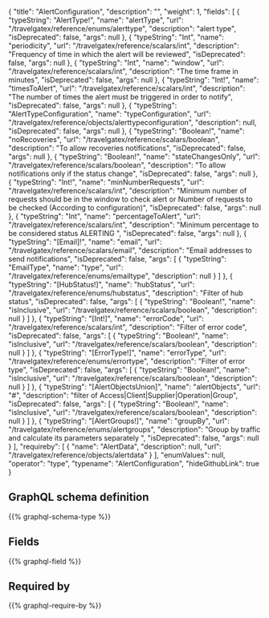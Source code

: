 {
  "title": "AlertConfiguration",
  "description": "",
  "weight": 1,
  "fields": [
    {
      "typeString": "AlertType!",
      "name": "alertType",
      "url": "/travelgatex/reference/enums/alerttype",
      "description": "alert type",
      "isDeprecated": false,
      "args": null
    },
    {
      "typeString": "Int",
      "name": "periodicity",
      "url": "/travelgatex/reference/scalars/int",
      "description": "Frequency of time in which the alert will be reviewed",
      "isDeprecated": false,
      "args": null
    },
    {
      "typeString": "Int",
      "name": "window",
      "url": "/travelgatex/reference/scalars/int",
      "description": "The time frame in minutes",
      "isDeprecated": false,
      "args": null
    },
    {
      "typeString": "Int!",
      "name": "timesToAlert",
      "url": "/travelgatex/reference/scalars/int",
      "description": "The number of times the alert must be triggered in order to notify",
      "isDeprecated": false,
      "args": null
    },
    {
      "typeString": "AlertTypeConfiguration",
      "name": "typeConfiguration",
      "url": "/travelgatex/reference/objects/alerttypeconfiguration",
      "description": null,
      "isDeprecated": false,
      "args": null
    },
    {
      "typeString": "Boolean!",
      "name": "noRecoveries",
      "url": "/travelgatex/reference/scalars/boolean",
      "description": "To allow recoveries notifications",
      "isDeprecated": false,
      "args": null
    },
    {
      "typeString": "Boolean!",
      "name": "stateChangesOnly",
      "url": "/travelgatex/reference/scalars/boolean",
      "description": "To allow notifications only if the status change",
      "isDeprecated": false,
      "args": null
    },
    {
      "typeString": "Int!",
      "name": "minNumberRequests",
      "url": "/travelgatex/reference/scalars/int",
      "description": "Minimum number of requests should be in the window to check alert or Number of requests to be checked (According to configuration)",
      "isDeprecated": false,
      "args": null
    },
    {
      "typeString": "Int",
      "name": "percentageToAlert",
      "url": "/travelgatex/reference/scalars/int",
      "description": "Minimum percentage to be considered status ALERTING ",
      "isDeprecated": false,
      "args": null
    },
    {
      "typeString": "[Email]!",
      "name": "email",
      "url": "/travelgatex/reference/scalars/email",
      "description": "Email addresses to send notifications",
      "isDeprecated": false,
      "args": [
        {
          "typeString": "EmailType",
          "name": "type",
          "url": "/travelgatex/reference/enums/emailtype",
          "description": null
        }
      ]
    },
    {
      "typeString": "[HubStatus!]",
      "name": "hubStatus",
      "url": "/travelgatex/reference/enums/hubstatus",
      "description": "Filter of hub status",
      "isDeprecated": false,
      "args": [
        {
          "typeString": "Boolean!",
          "name": "isInclusive",
          "url": "/travelgatex/reference/scalars/boolean",
          "description": null
        }
      ]
    },
    {
      "typeString": "[Int!]",
      "name": "errorCode",
      "url": "/travelgatex/reference/scalars/int",
      "description": "Filter of error code",
      "isDeprecated": false,
      "args": [
        {
          "typeString": "Boolean!",
          "name": "isInclusive",
          "url": "/travelgatex/reference/scalars/boolean",
          "description": null
        }
      ]
    },
    {
      "typeString": "[ErrorType!]",
      "name": "errorType",
      "url": "/travelgatex/reference/enums/errortype",
      "description": "Filter of error type",
      "isDeprecated": false,
      "args": [
        {
          "typeString": "Boolean!",
          "name": "isInclusive",
          "url": "/travelgatex/reference/scalars/boolean",
          "description": null
        }
      ]
    },
    {
      "typeString": "[AlertObjectsUnion]",
      "name": "alertObjects",
      "url": "#",
      "description": "filter of Access|Client|Supplier|Operation|Group",
      "isDeprecated": false,
      "args": [
        {
          "typeString": "Boolean!",
          "name": "isInclusive",
          "url": "/travelgatex/reference/scalars/boolean",
          "description": null
        }
      ]
    },
    {
      "typeString": "[AlertGroups!]",
      "name": "groupBy",
      "url": "/travelgatex/reference/enums/alertgroups",
      "description": "Group by traffic and calculate its parameters separately ",
      "isDeprecated": false,
      "args": null
    }
  ],
  "requireby": [
    {
      "name": "AlertData",
      "description": null,
      "url": "/travelgatex/reference/objects/alertdata"
    }
  ],
  "enumValues": null,
  "operator": "type",
  "typename": "AlertConfiguration",
  "hideGithubLink": true
}
## GraphQL schema definition

{{% graphql-schema-type %}}

## Fields

{{% graphql-field %}}

## Required by

{{% graphql-require-by %}}
